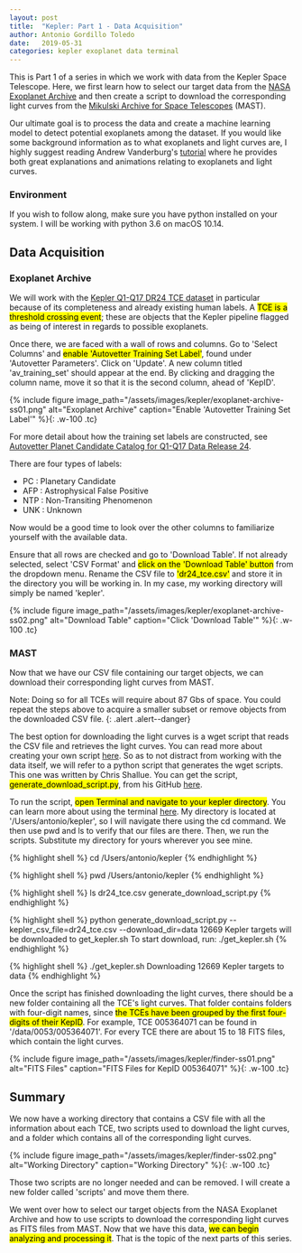 ```yaml
---
layout: post
title:  "Kepler: Part 1 - Data Acquisition"
author: Antonio Gordillo Toledo
date:   2019-05-31
categories: kepler exoplanet data terminal
---
```

This is Part 1 of a series in which we work with data from the Kepler Space Telescope. Here, we first learn how to select our target data from the [NASA Exoplanet Archive](https://exoplanetarchive.ipac.caltech.edu/index.html) and then create a script to download the corresponding light curves from the [Mikulski Archive for Space Telescopes](https://archive.stsci.edu/) (MAST). 

Our ultimate goal is to process the data and create a machine learning model to detect potential exoplanets among the dataset. If you would like some background information as to what exoplanets and light curves are, I highly suggest reading Andrew Vanderburg's [tutorial](https://www.cfa.harvard.edu/~avanderb/tutorial/tutorial.html) where he provides both great explanations and animations relating to exoplanets and light curves.

### Environment 
If you wish to follow along, make sure you have python installed on your system. I will be working with python 3.6 on macOS 10.14.

## Data Acquisition
### Exoplanet Archive
We will work with the [Kepler Q1-Q17 DR24 TCE dataset](https://exoplanetarchive.ipac.caltech.edu/cgi-bin/TblView/nph-tblView?app=ExoTbls&config=q1_q17_dr24_tce) in particular because of its completeness and already existing human labels. A <mark>TCE is a threshold crossing event</mark>; these are objects that the Kepler pipeline flagged as being of interest in regards to possible exoplanets.

Once there, we are faced with a wall of rows and columns. Go to 'Select Columns' and <mark>enable 'Autovetter Training Set Label'</mark>, found under 'Autovetter Parameters'. Click on 'Update'. A new column titled 'av_training_set' should appear at the end. By clicking and dragging the column name, move it so that it is the second column, ahead of 'KepID'.

{% include figure image_path="/assets/images/kepler/exoplanet-archive-ss01.png" alt="Exoplanet Archive" caption="Enable 'Autovetter Training Set Label'" %}{: .w-100 .tc}

For more detail about how the training set labels are constructed, see [Autovetter Planet Candidate Catalog for Q1-Q17 Data Release 24](https://exoplanetarchive.ipac.caltech.edu/docs/KSCI-19091-001.pdf).

There are four types of labels:
* PC  : Planetary Candidate
* AFP : Astrophysical False Positive
* NTP : Non-Transiting Phenomenon
* UNK : Unknown

Now would be a good time to look over the other columns to familiarize yourself with the available data.

Ensure that all rows are checked and go to 'Download Table'. If not already selected, select 'CSV Format' and <mark>click on the 'Download Table' button</mark> from the dropdown menu. Rename the CSV file to <mark>'dr24_tce.csv'</mark> and store it in the directory you will be working in. In my case, my working directory will simply be named 'kepler'.

{% include figure image_path="/assets/images/kepler/exoplanet-archive-ss02.png" alt="Download Table" caption="Click 'Download Table'" %}{: .w-100 .tc}

### MAST
Now that we have our CSV file containing our target objects, we can download their corresponding light curves from MAST.

Note: Doing so for all TCEs will require about 87 Gbs of space. You could repeat the steps above to acquire a smaller subset or remove objects from the downloaded CSV file.
{: .alert .alert--danger}

The best option for downloading the light curves is a wget script that reads the CSV file and retrieves the light curves. You can read more about creating your own script [here](https://archive.stsci.edu/kepler/download_options.html). So as to not distract from working with the data itself, we will refer to a python script that generates the wget scripts. This one was written by Chris Shallue. You can get the script, <mark>generate_download_script.py</mark>, from his GitHub [here](https://github.com/google-research/exoplanet-ml/blob/master/exoplanet-ml/astronet/data/generate_download_script.py).

To run the script, <mark>open Terminal and navigate to your kepler directory</mark>. You can learn more about using the terminal [here](https://www.vikingcodeschool.com/web-development-basics/a-command-line-crash-course). My directory is located at '/Users/antonio/kepler', so I will navigate there using the cd command. We then use pwd and ls to verify that our files are there. Then, we run the scripts. Substitute my directory for yours wherever you see mine.

{% highlight shell %}
cd /Users/antonio/kepler
{% endhighlight %}

{% highlight shell %}
pwd
/Users/antonio/kepler
{% endhighlight %}

{% highlight shell %}
ls
dr24_tce.csv			generate_download_script.py
{% endhighlight %}

{% highlight shell %}
python generate_download_script.py --kepler_csv_file=dr24_tce.csv --download_dir=data
12669 Kepler targets will be downloaded to get_kepler.sh
To start download, run:
  ./get_kepler.sh
{% endhighlight %}

{% highlight shell %}
./get_kepler.sh
Downloading 12669 Kepler targets to data
{% endhighlight %}

Once the script has finished downloading the light curves, there should be a new folder containing all the TCE's light curves. That folder contains folders with four-digit names, since <mark>the TCEs have been grouped by the first four-digits of their KepID</mark>. For example, TCE 005364071 can be found in '/data/0053/005364071'. For every TCE there are about 15 to 18 FITS files, which contain the light curves.

{% include figure image_path="/assets/images/kepler/finder-ss01.png" alt="FITS Files" caption="FITS Files for KepID 005364071" %}{: .w-100 .tc}

## Summary
We now have a working directory that contains a CSV file with all the information about each TCE, two scripts used to download the light curves, and a folder which contains all of the corresponding light curves.

{% include figure image_path="/assets/images/kepler/finder-ss02.png" alt="Working Directory" caption="Working Directory" %}{: .w-100 .tc}

Those two scripts are no longer needed and can be removed. I will create a new folder called 'scripts' and move them there.

We went over how to select our target objects from the NASA Exoplanet Archive and how to use scripts to download the corresponding light curves as FITS files from MAST. Now that we have this data, <mark>we can begin analyzing and processing it</mark>. That is the topic of the next parts of this series.
